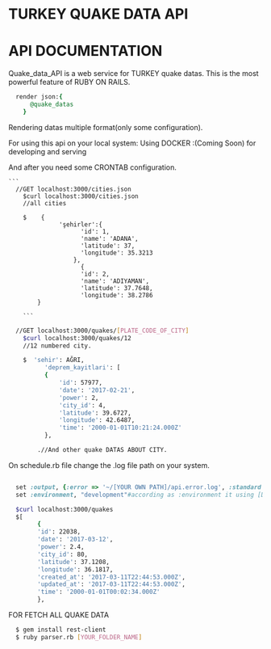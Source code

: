 # TURKEY QUAKE DATA API

# API DOCUMENTATION
Quake_data_API is a web service for TURKEY quake datas.
This is the most powerful feature of RUBY ON RAILS.
```ruby
  render json:{
      @quake_datas
    }
```
Rendering datas multiple format(only some configuration).

For using this api on your local system:
Using DOCKER :(Coming Soon) for developing and serving
  
   And after you need some CRONTAB configuration.
  



    ```
      //GET localhost:3000/cities.json
        $curl localhost:3000/cities.json
        //all cities

        $    {
                  'şehirler':{
                        'id': 1,
                        'name': 'ADANA',
                        'latitude': 37,
                        'longitude': 35.3213
                      },
                        {
                        'id': 2,
                        'name': 'ADIYAMAN',
                        'latitude': 37.7648,
                        'longitude': 38.2786
            }

        ```


  ```sh
    //GET localhost:3000/quakes/[PLATE_CODE_OF_CITY]
      $curl localhost:3000/quakes/12
      //12 numbered city.

      $  'sehir': AĞRI,
            'deprem_kayitlari': [
            {
                'id': 57977,
                'date': '2017-02-21',
                'power': 2,
                'city_id': 4,
                'latitude': 39.6727,
                'longitude': 42.6487,
                'time': '2000-01-01T10:21:24.000Z'
            },

          .//And other quake DATAS ABOUT CITY.

  ```

On schedule.rb file change the .log file path on your system.

```ruby

  set :output, {:error => '~/[YOUR OWN PATH]/api.error.log', :standard => '~/[YOUR OWN PATH]/api.standard.log'}
  set :environment, "development"#according as :environment it using [DATABASENAME]_development

```

```sh
  $curl localhost:3000/quakes
  $[
        {
        'id': 22038,
        'date': '2017-03-12',
        'power': 2.4,
        'city_id': 80,
        'latitude': 37.1208,
        'longitude': 36.1817,
        'created_at': '2017-03-11T22:44:53.000Z',
        'updated_at': '2017-03-11T22:44:53.000Z',
        'time': '2000-01-01T00:02:34.000Z'
        },

```



FOR FETCH ALL QUAKE DATA
```sh
  $ gem install rest-client
  $ ruby parser.rb [YOUR_FOLDER_NAME]

```
